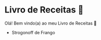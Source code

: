 # Livro de Receitas  :closed_book:

 Olá! Bem vindo(a) ao meu Livro de Receitas :wave:

- Strogonoff de Frango 